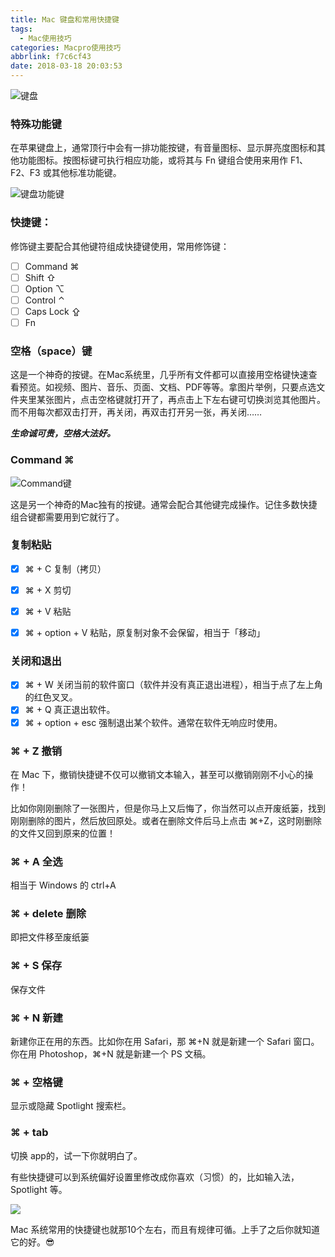 ```yaml
---
title: Mac 键盘和常用快捷键
tags:
  - Mac使用技巧
categories: Macpro使用技巧
abbrlink: f7c6cf43
date: 2018-03-18 20:03:53
---
```


![键盘](https://images.901web.com/2018-03-14-jp.png)

### 特殊功能键

在苹果键盘上，通常顶行中会有一排功能按键，有音量图标、显示屏亮度图标和其他功能图标。按图标键可执行相应功能，或将其与 Fn 键组合使用来用作 F1、F2、F3 或其他标准功能键。

<!--more-->

![键盘功能键](https://images.901web.com/2018-03-14-gnj.png)

### 快捷键：

修饰键主要配合其他键符组成快捷键使用，常用修饰键：

- [ ] Command ⌘
- [ ] Shift ⇧
- [ ] Option ⌥
- [ ] Control ⌃
- [ ] Caps Lock ⇪
- [ ] Fn

### 空格（space）键

这是一个神奇的按键。在Mac系统里，几乎所有文件都可以直接用空格键快速查看预览。如视频、图片、音乐、页面、文档、PDF等等。拿图片举例，只要点选文件夹里某张图片，点击空格键就打开了，再点击上下左右键可切换浏览其他图片。而不用每次都双击打开，再关闭，再双击打开另一张，再关闭……

***生命诚可贵，空格大法好。***


### Command ⌘

![Command键](https://images.901web.com/2018-03-14-2018031417024317979.png)

这是另一个神奇的Mac独有的按键。通常会配合其他键完成操作。记住多数快捷组合键都需要用到它就行了。

### 复制粘贴

- [x] ⌘ + C 复制（拷贝）
- [x] ⌘ + X 剪切
- [x] ⌘ + V 粘贴
- [x] ⌘ + option + V 粘贴，原复制对象不会保留，相当于「移动」


### 关闭和退出

- [x] ⌘ + W 关闭当前的软件窗口（软件并没有真正退出进程），相当于点了左上角的红色叉叉。
- [x] ⌘ + Q 真正退出软件。
- [x] ⌘ + option + esc 强制退出某个软件。通常在软件无响应时使用。

### ⌘ + Z 撤销

在 Mac 下，撤销快捷键不仅可以撤销文本输入，甚至可以撤销刚刚不小心的操作！

比如你刚刚删除了一张图片，但是你马上又后悔了，你当然可以点开废纸篓，找到刚刚删除的图片，然后放回原处。或者在删除文件后马上点击 ⌘+Z，这时刚删除的文件又回到原来的位置！

### ⌘ + A 全选

相当于 Windows 的 ctrl+A

### ⌘ + delete 删除

即把文件移至废纸篓

### ⌘ + S 保存

保存文件

### ⌘ + N 新建

新建你正在用的东西。比如你在用 Safari，那 ⌘+N 就是新建一个 Safari 窗口。你在用 Photoshop，⌘+N 就是新建一个 PS 文稿。


### ⌘ + 空格键

显示或隐藏 Spotlight 搜索栏。


### ⌘ + tab

切换 app的，试一下你就明白了。

有些快捷键可以到系统偏好设置里修改成你喜欢（习惯）的，比如输入法，Spotlight 等。

![](https://images.901web.com/2018-03-14-2018031417031018001.png)


Mac 系统常用的快捷键也就那10个左右，而且有规律可循。上手了之后你就知道它的好。😎







